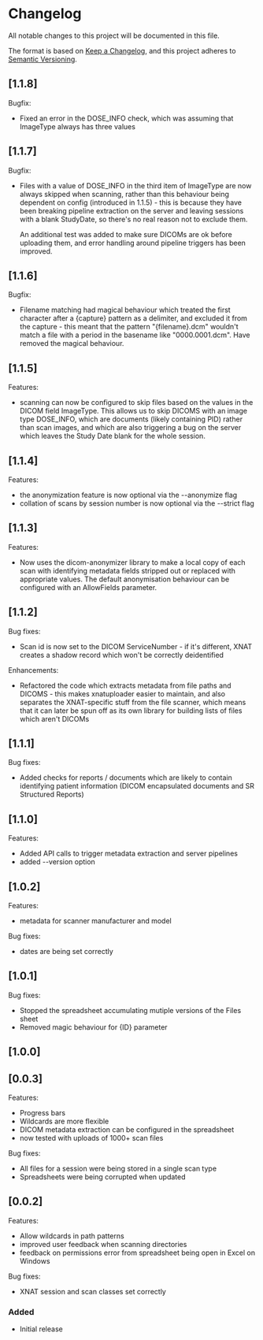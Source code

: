 # Changelog

All notable changes to this project will be documented in this file.

The format is based on [Keep a Changelog](https://keepachangelog.com/en/1.0.0/),
and this project adheres to [Semantic Versioning](https://semver.org/spec/v2.0.0.html).

## [1.1.8]

Bugfix:

- Fixed an error in the DOSE_INFO check, which was assuming that ImageType
  always has three values

## [1.1.7]

Bugfix:

- Files with a value of DOSE_INFO in the third item of ImageType are now 
  always skipped when scanning, rather than this behaviour being dependent on
  config (introduced in 1.1.5) - this is because they have been breaking
  pipeline extraction on the server and leaving sessions with a blank
  StudyDate, so there's no real reason not to exclude them.

  An additional test was added to make sure DICOMs are ok before uploading them,
  and error handling around pipeline triggers has been improved.

## [1.1.6]

Bugfix:

- Filename matching had magical behaviour which treated the first character
  after a {capture} pattern as a delimiter, and excluded it from the capture -
  this meant that the pattern "{filename}.dcm" wouldn't match a file with 
  a period in the basename like "0000.0001.dcm".  Have removed the magical
  behaviour.

## [1.1.5]

Features:

- scanning can now be configured to skip files based on the values in the
  DICOM field ImageType. This allows us to skip DICOMS with an image type
  DOSE_INFO, which are documents (likely containing PID) rather than scan
  images, and which are also triggering a bug on the server which leaves the
  Study Date blank for the whole session.

## [1.1.4]

Features:

- the anonymization feature is now optional via the --anonymize flag
- collation of scans by session number is now optional via the --strict flag

## [1.1.3]

Features:

- Now uses the dicom-anonymizer library to make a local copy of each scan with
  identifying metadata fields stripped out or replaced with appropriate values.
  The default anonymisation behaviour can be configured with an AllowFields
  parameter.

## [1.1.2]

Bug fixes:

- Scan id is now set to the DICOM ServiceNumber - if it's different, XNAT
  creates a shadow record which won't be correctly deidentified

Enhancements:

- Refactored the code which extracts metadata from file paths and DICOMS - this
  makes xnatuploader easier to maintain, and also separates the XNAT-specific
  stuff from the file scanner, which means that it can later be spun off as
  its own library for building lists of files which aren't DICOMs

## [1.1.1]

Bug fixes:

- Added checks for reports / documents which are likely to contain identifying
  patient information (DICOM encapsulated documents and SR Structured Reports)


## [1.1.0]

Features:

- Added API calls to trigger metadata extraction and server pipelines
- added --version option

## [1.0.2]

Features:

- metadata for scanner manufacturer and model

Bug fixes:

- dates are being set correctly

## [1.0.1]

Bug fixes:

- Stopped the spreadsheet accumulating mutiple versions of the Files sheet
- Removed magic behaviour for {ID} parameter

## [1.0.0]

## [0.0.3]

Features:

- Progress bars
- Wildcards are more flexible
- DICOM metadata extraction can be configured in the spreadsheet
- now tested with uploads of 1000+ scan files

Bug fixes:

- All files for a session were being stored in a single scan type
- Spreadsheets were being corrupted when updated

## [0.0.2]

Features:

- Allow wildcards in path patterns
- improved user feedback when scanning directories
- feedback on permissions error from spreadsheet being open in Excel on Windows

Bug fixes:

- XNAT session and scan classes set correctly

### Added 

- Initial release

[0.0.1]: https://github.com/Sydney-Informatics-Hub/xnat-uploader/
